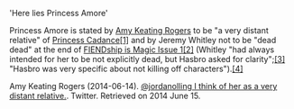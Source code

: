 'Here lies Princess Amore'


Princess Amore is stated by [Amy Keating Rogers](https://mlp.fandom.com/wiki/Amy_Keating_Rogers "Amy Keating Rogers") to be "a very distant relative" of [Princess Cadance](https://mlp.fandom.com/wiki/Princess_Cadance "Princess Cadance")[[1]](https://mlp.fandom.com/wiki/Princess_Amore#cite_note-cadance-1) and by Jeremy Whitley not to be "dead dead" at the end of [FIENDship is Magic Issue 1](https://mlp.fandom.com/wiki/FIENDship_is_Magic_Issue_1 "FIENDship is Magic Issue 1")[[2]](https://mlp.fandom.com/wiki/Princess_Amore#cite_note-2) (Whitley "had always intended for her to be not explicitly dead, but Hasbro asked for clarity";[[3]](https://mlp.fandom.com/wiki/Princess_Amore#cite_note-3) "Hasbro was very specific about not killing off characters").[[4]](https://mlp.fandom.com/wiki/Princess_Amore#cite_note-4)

Amy Keating Rogers (2014-06-14). [@jordanolling I think of her as a very distant relative.](https://twitter.com/KeatingRogers/status/477983361521025024). Twitter. Retrieved on 2014 June 15.